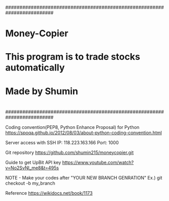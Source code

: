 #########################################################################
#
#   Money-Copier
#
#   This program is to trade stocks automatically
#
#   Made by Shumin
#
#########################################################################

Coding convention(PEP8, Python Enhance Proposal) for Python
    https://spoqa.github.io/2012/08/03/about-python-coding-convention.html

Server access with SSH
    IP: 118.223.163.166
    Port: 1000

Git repository
    https://github.com/shumin215/moneycopier.git


Guide to get UpBit API key
    https://www.youtube.com/watch?v=No2SvNI_me8&t=495s

NOTE
    - Make your codes after "YOUR NEW BRANCH GENRATION"
    Ex.) git checkout -b my_branch

Reference
    https://wikidocs.net/book/1173
